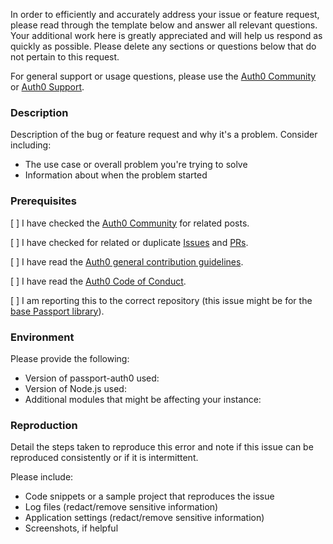 In order to efficiently and accurately address your issue or feature request, please read through the template below and answer all relevant questions. Your additional work here is greatly appreciated and will help us respond as quickly as possible. Please delete any sections or questions below that do not pertain to this request.

For general support or usage questions, please use the [Auth0 Community](https://community.auth0.com/) or [Auth0 Support](https://support.auth0.com.).

### Description

Description of the bug or feature request and why it's a problem. Consider including:

- The use case or overall problem you're trying to solve
- Information about when the problem started

### Prerequisites

[ ] I have checked the [Auth0 Community](https://community.auth0.com/) for related posts.

[ ] I have checked for related or duplicate [Issues](https://github.com/auth0/passport-auth0/issues) and [PRs](https://github.com/auth0/passport-auth0/pulls).

[ ] I have read the [Auth0 general contribution guidelines](https://github.com/auth0/open-source-template/blob/master/GENERAL-CONTRIBUTING.md).

[ ] I have read the [Auth0 Code of Conduct](https://github.com/auth0/open-source-template/blob/master/CODE-OF-CONDUCT.md).

[ ] I am reporting this to the correct repository (this issue might be for the [base Passport library](https://github.com/jaredhanson/passport)).

### Environment

Please provide the following:

- Version of passport-auth0 used:
- Version of Node.js used:
- Additional modules that might be affecting your instance:

### Reproduction

Detail the steps taken to reproduce this error and note if this issue can be reproduced consistently or if it is intermittent.

Please include:

- Code snippets or a sample project that reproduces the issue
- Log files (redact/remove sensitive information)
- Application settings (redact/remove sensitive information)
- Screenshots, if helpful

